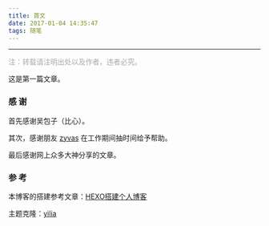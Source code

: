 ```yaml
---
title: 首文
date: 2017-01-04 14:35:47
tags: 随笔
---
```


---
<font style="color: rgb(172,168,167)">注：转载请注明出处以及作者，违者必究。</font>

这是第一篇文章。

### 感  谢

首先感谢吴包子（比心）。

其次，感谢朋友 [zyvas](https://github.com/zyvas) 在工作期间抽时间给予帮助。

最后感谢网上众多大神分享的文章。

<!--more-->
### 参  考


本博客的搭建参考文章：[HEXO搭建个人博客](http://baixin.io/2015/08/HEXO%E6%90%AD%E5%BB%BA%E4%B8%AA%E4%BA%BA%E5%8D%9A%E5%AE%A2/)

主题克隆：[yilia](https://github.com/litten/hexo-theme-yilia)



